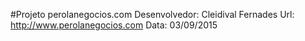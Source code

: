 #Projeto perolanegocios.com
Desenvolvedor: Cleidival Fernades
Url: http://www.perolanegocios.com
Data: 03/09/2015
